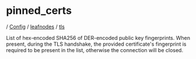 # pinned_certs

/ [Config](../../../index.md) / [leafnodes](../../index.md) / [tls](../index.md) 

List of hex-encoded SHA256 of DER-encoded public key fingerprints. When present, during the TLS handshake, the
provided certificate's fingerprint is required to be present in the list, otherwise the connection will be
closed.


